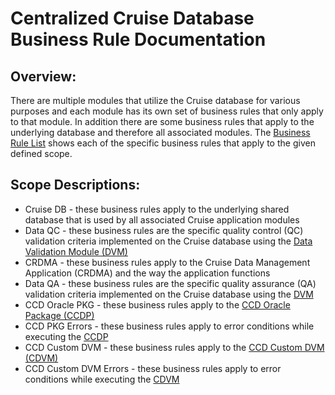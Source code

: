 # Centralized Cruise Database Business Rule Documentation

## Overview:
There are multiple modules that utilize the Cruise database for various purposes and each module has its own set of business rules that only apply to that module. In addition there are some business rules that apply to the underlying database and therefore all associated modules. The [Business Rule List](./Centralized%20Cruise%20Database%20-%20Business%20Rule%20List.xlsx) shows each of the specific business rules that apply to the given defined scope.

## Scope Descriptions:
-   Cruise DB - these business rules apply to the underlying shared database that is used by all associated Cruise application modules
-   Data QC - these business rules are the specific quality control (QC) validation criteria implemented on the Cruise database using the [Data Validation Module (DVM)](https://gitlab.pifsc.gov/centralized-data-tools/data-validation-module)
-   CRDMA - these business rules apply to the Cruise Data Management Application (CRDMA) and the way the application functions
-   Data QA - these business rules are the specific quality assurance (QA) validation criteria implemented on the Cruise database using the [DVM](https://gitlab.pifsc.gov/centralized-data-tools/data-validation-module)
-   CCD Oracle PKG - these business rules apply to the [CCD Oracle Package (CCDP)](./packages/CCDP/CCDP%20Documentation.md)
-   CCD PKG Errors - these business rules apply to error conditions while executing the [CCDP](./packages/CCDP/CCDP%20Documentation.md)
-   CCD Custom DVM - these business rules apply to the [CCD Custom DVM (CDVM)](./packages/CDVM/CDVM%20Documentation.md)
-   CCD Custom DVM Errors - these business rules apply to error conditions while executing the [CDVM](./packages/CDVM/CDVM%20Documentation.md)
